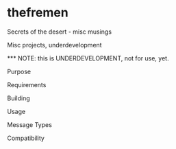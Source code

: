# thefremen
Secrets of the desert - misc musings

Misc projects, underdevelopment

*** NOTE: this is UNDERDEVELOPMENT, not for use, yet.

Purpose

Requirements

Building

Usage

Message Types


Compatibility

